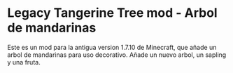 # Legacy Tangerine Tree mod - Arbol de mandarinas
Este es un mod para la antigua version 1.7.10 de Minecraft, que añade un arbol de mandarinas para uso decorativo.
Añade un nuevo arbol, un sapling y una fruta.
